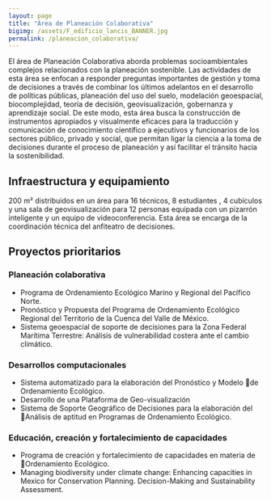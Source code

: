 ```yaml
---
layout: page
title: "Área de Planeación Colaborativa"
bigimg: /assets/F_edificio_lancis_BANNER.jpg
permalink: /planeacion_colaborativa/
---
```


El área de Planeación Colaborativa aborda problemas socioambientales complejos relacionados con la planeación sostenible.
Las actividades de esta área se enfocan a responder preguntas importantes de gestión y toma de decisiones a través de combinar los últimos adelantos en el desarrollo de políticas públicas, planeación del uso del suelo, modelación geoespacial, biocomplejidad, teoría de decisión, geovisualización, gobernanza y aprendizaje social.
De este modo, esta área busca la construcción de instrumentos apropiados y visualmente eficaces para la traducción y comunicación de conocimiento científico a ejecutivos y funcionarios de los sectores público, privado y social, que permitan ligar la ciencia a la toma de decisiones durante el proceso de planeación y así facilitar el tránsito hacia la sosteni­bilidad.


## Infraestructura y equipamiento

200 m² distribuidos en un área para 16 técnicos, 8 estudiantes , 4 cubículos y una sala de geovisualización para 12 personas  equipada con un pizarrón inteligente y un equipo de videoconferencia. Esta área se encarga de la coordinación técnica del anfiteatro de decisiones.


## Proyectos prioritarios

### Planeación colaborativa

*	Programa de Ordenamiento Ecológico Marino y Regional del Pacífico Norte.
*	Pronóstico y Propuesta del Programa de Ordenamiento Ecológico Regional del Territorio de la Cuenca del Valle de México.
*	Sistema geoespacial de soporte de decisiones para la Zona Federal Marítima Terrestre: Análisis de vulnerabilidad costera ante el cambio climático.


### Desarrollos computacionales
*	Sistema automatizado para la elaboración del Pronóstico y Modelo de Ordenamiento Ecológico.
*	Desarrollo de una Plataforma de Geo-visualización
*	Sistema de Soporte Geográfico de Decisiones para la elaboración del Análisis de aptitud en Programas de Ordenamiento Ecológico.


### Educación, creación y fortalecimiento de capacidades
*	Programa de creación y fortalecimiento de capacidades en materia de Ordenamiento Ecológico.
*	Managing biodiversity under climate change: Enhancing capacities in Mexico for Conservation Planning. Decision-Making and Sustainability Assessment.
